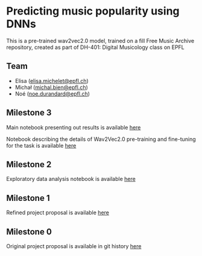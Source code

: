 # Predicting music popularity using DNNs

This is a pre-trained wav2vec2.0 model, trained on a fill Free Music Archive repository, created as part of DH-401: Digital Musicology class on EPFL

## Team

* Elisa (elisa.michelet@epfl.ch)
* Michał (michal.bien@epfl.ch)
* Noé (noe.durandard@epfl.ch)

## Milestone 3

Main notebook presenting out results is available [here](https://nbviewer.jupyter.org/github/Glorf/DH-401/blob/main/milestone3.ipynb)

Notebook describing the details of Wav2Vec2.0 pre-training and fine-tuning for the task is available [here](https://nbviewer.jupyter.org/github/Glorf/DH-401/blob/main/milestone3-wav2vec2.ipynb)

## Milestone 2

Exploratory data analysis notebook is available [here](https://nbviewer.jupyter.org/github/Glorf/DH-401/blob/main/milestone2.ipynb)

## Milestone 1

Refined project proposal is available [here](https://github.com/Glorf/DH-401/blob/main/milestone0.md)


## Milestone 0

Original project proposal is available in git history [here](https://github.com/Glorf/DH-401/blob/bb14813ff2bbbd9cdc6b6eecf34c9e3c160598eb/milestone0.md)